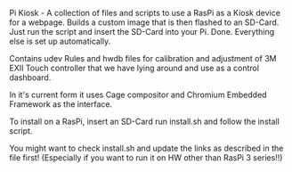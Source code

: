 Pi Kiosk - A collection of files and scripts to use a RasPi as a Kiosk device for a webpage. Builds a custom image that is then flashed to an SD-Card. Just run the script and insert the SD-Card into your Pi. Done. Everything else is set up automatically.

Contains udev Rules and hwdb files for calibration and adjustment of 3M EXII Touch controller that we have lying around and use as a control dashboard.

In it's current form it uses Cage compositor and Chromium Embedded Framework as the interface.

To install on a RasPi, insert an SD-Card run install.sh and follow the install script.

You might want to check install.sh and update the links as described in the file first! (Especially if you want to run it on HW other than RasPi 3 series!!)
